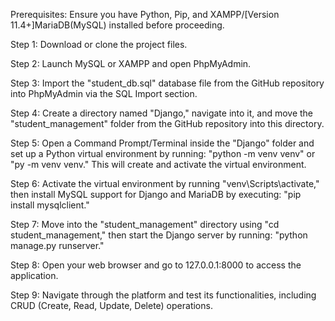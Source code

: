 

Prerequisites: Ensure you have Python, Pip, and XAMPP/[Version 11.4+]MariaDB(MySQL) installed before proceeding.

Step 1: Download or clone the project files.

Step 2: Launch MySQL or XAMPP and open PhpMyAdmin.

Step 3: Import the "student_db.sql" database file from the GitHub repository into PhpMyAdmin via the SQL Import section.

Step 4: Create a directory named "Django," navigate into it, and move the "student_management" folder from the GitHub repository into this directory.

Step 5: Open a Command Prompt/Terminal inside the "Django" folder and set up a Python virtual environment by running: "python -m venv venv" or "py -m venv venv." This will create and activate the virtual environment.

Step 6: Activate the virtual environment by running "venv\Scripts\activate," then install MySQL support for Django and MariaDB by executing: "pip install mysqlclient."

Step 7: Move into the "student_management" directory using "cd student_management," then start the Django server by running: "python manage.py runserver."

Step 8: Open your web browser and go to 127.0.0.1:8000 to access the application.

Step 9: Navigate through the platform and test its functionalities, including CRUD (Create, Read, Update, Delete) operations.